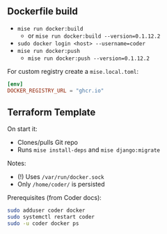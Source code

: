 ## Dockerfile build

- `mise run docker:build`
	- or `mise run docker:build --version=0.1.12.2`
- `sudo docker login <host> --username=coder`
- `mise run docker:push`
	- `mise run docker:push --version=0.1.12.2`

For custom registry create a `mise.local.toml`:
```toml
[env]
DOCKER_REGISTRY_URL = "ghcr.io"
```

## Terraform Template

On start it:
- Clones/pulls Git repo
- Runs `mise install-deps` and `mise django:migrate`

Notes:
- (!) Uses `/var/run/docker.sock`
- Only `/home/coder/` is persisted

Prerequisites (from Coder docs):
```sh
sudo adduser coder docker
sudo systemctl restart coder
sudo -u coder docker ps
```
